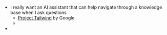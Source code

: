 - I really want an AI assistant that can help navigate through a knowledge base when I ask questions
	- [Project Tailwind](https://thoughtful.sandbox.google.com/about?location=us-only) by Google
	- 
- 